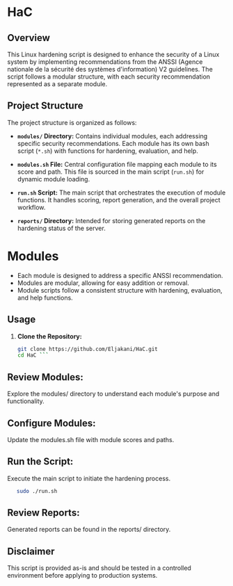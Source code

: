 # HaC

## Overview

This Linux hardening script is designed to enhance the security of a Linux system by implementing recommendations from the ANSSI (Agence nationale de la sécurité des systèmes d'information) V2 guidelines. The script follows a modular structure, with each security recommendation represented as a separate module.

## Project Structure

The project structure is organized as follows:

- **`modules/` Directory:** Contains individual modules, each addressing specific security recommendations. Each module has its own bash script (`*.sh`) with functions for hardening, evaluation, and help.

- **`modules.sh` File:** Central configuration file mapping each module to its score and path. This file is sourced in the main script (`run.sh`) for dynamic module loading.

- **`run.sh` Script:** The main script that orchestrates the execution of module functions. It handles scoring, report generation, and the overall project workflow.

- **`reports/` Directory:** Intended for storing generated reports on the hardening status of the server.

# Modules

 - Each module is designed to address a specific ANSSI recommendation.
 - Modules are modular, allowing for easy addition or removal.
 - Module scripts follow a consistent structure with hardening, evaluation, and help functions.

## Usage

1. **Clone the Repository:**
   ```bash
   git clone https://github.com/Eljakani/HaC.git
   cd HaC ```

## Review Modules:

Explore the modules/ directory to understand each module's purpose and functionality.

## Configure Modules:

Update the modules.sh file with module scores and paths.

## Run the Script:

Execute the main script to initiate the hardening process.
```bash
   sudo ./run.sh
```
## Review Reports:

Generated reports can be found in the reports/ directory.

## Disclaimer

This script is provided as-is and should be tested in a controlled environment before applying to production systems.